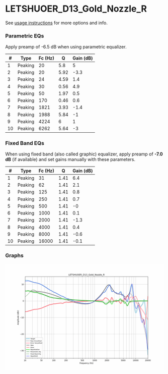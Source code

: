 # LETSHUOER_D13_Gold_Nozzle_R
See [usage instructions](https://github.com/jaakkopasanen/AutoEq#usage) for more options and info.

### Parametric EQs
Apply preamp of -6.5 dB when using parametric equalizer.

|   # | Type    |   Fc (Hz) |    Q |   Gain (dB) |
|-----|---------|-----------|------|-------------|
|   1 | Peaking |        20 | 5.8  |         5   |
|   2 | Peaking |        20 | 5.92 |        -3.3 |
|   3 | Peaking |        24 | 4.59 |         1.4 |
|   4 | Peaking |        30 | 0.56 |         4.9 |
|   5 | Peaking |        50 | 1.97 |         0.5 |
|   6 | Peaking |       170 | 0.46 |         0.6 |
|   7 | Peaking |      1821 | 3.93 |        -1.4 |
|   8 | Peaking |      1988 | 5.84 |        -1   |
|   9 | Peaking |      4224 | 6    |         1   |
|  10 | Peaking |      6262 | 5.64 |        -3   |

### Fixed Band EQs
When using fixed band (also called graphic) equalizer, apply preamp of **-7.0 dB** (if available) and set gains manually with these parameters.

|   # | Type    |   Fc (Hz) |    Q |   Gain (dB) |
|-----|---------|-----------|------|-------------|
|   1 | Peaking |        31 | 1.41 |         6.4 |
|   2 | Peaking |        62 | 1.41 |         2.1 |
|   3 | Peaking |       125 | 1.41 |         0.8 |
|   4 | Peaking |       250 | 1.41 |         0.7 |
|   5 | Peaking |       500 | 1.41 |        -0   |
|   6 | Peaking |      1000 | 1.41 |         0.1 |
|   7 | Peaking |      2000 | 1.41 |        -1.3 |
|   8 | Peaking |      4000 | 1.41 |         0.4 |
|   9 | Peaking |      8000 | 1.41 |        -0.6 |
|  10 | Peaking |     16000 | 1.41 |        -0.1 |

### Graphs
![](./LETSHUOER_D13_Gold_Nozzle_R.png)
